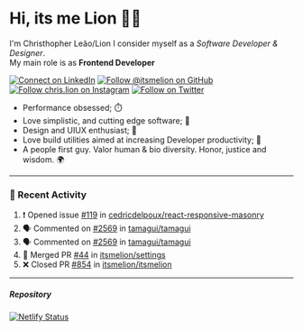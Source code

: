 # Hi, its me Lion 👋🦁

I'm Christhopher Leão/Lion
I consider myself as a _Software Developer & Designer_.<br/>My main role is as <b>Frontend Developer</b>
<br />

[![Connect on LinkedIn](https://img.shields.io/badge/--linkedin?label=LinkedIn&logo=LinkedIn&style=social)](https://www.linkedin.com/in/chrislion)
[![Follow @itsmelion on GitHub](https://img.shields.io/github/followers/itsmelion?label=follow%20%40itsmeLion&style=social)](https://github.com/itsmelion)
[![Follow chris.lion on Instagram](https://img.shields.io/badge/--instagram?label=@chris.lion&logo=Instagram&style=social)](https://instagram.com/chris.lion)
[![Follow on Twitter](https://img.shields.io/badge/--twitter?label=@ChrisLion_me&logo=Twitter&style=social)](https://twitter.com/chrislion_me)

- Performance obsessed; ⏱️
- Love simplistic, and cutting edge software; 📆
- Design and UIUX enthusiast; 🎨
- Love build utilities aimed at increasing Developer productivity; 🧰
- A people first guy. Valor human & bio diversity. Honor, justice and wisdom. 🌍

---
### 📰 Recent Activity

<!--START_SECTION:activity-->
1. ❗ Opened issue [#119](https://github.com/cedricdelpoux/react-responsive-masonry/issues/119) in [cedricdelpoux/react-responsive-masonry](https://github.com/cedricdelpoux/react-responsive-masonry)
2. 🗣 Commented on [#2569](https://github.com/tamagui/tamagui/issues/2569#issuecomment-2094924329) in [tamagui/tamagui](https://github.com/tamagui/tamagui)
3. 🗣 Commented on [#2569](https://github.com/tamagui/tamagui/issues/2569#issuecomment-2094902666) in [tamagui/tamagui](https://github.com/tamagui/tamagui)
4. 🎉 Merged PR [#44](https://github.com/itsmelion/settings/pull/44) in [itsmelion/settings](https://github.com/itsmelion/settings)
5. ❌ Closed PR [#854](https://github.com/itsmelion/itsmelion/pull/854) in [itsmelion/itsmelion](https://github.com/itsmelion/itsmelion)
<!--END_SECTION:activity-->

___

##### Repository
[![Netlify Status](https://api.netlify.com/api/v1/badges/9e2e6136-1ab9-42fc-8d4e-188512d5d841/deploy-status)](https://app.netlify.com/sites/lion-portfolio/deploys)
